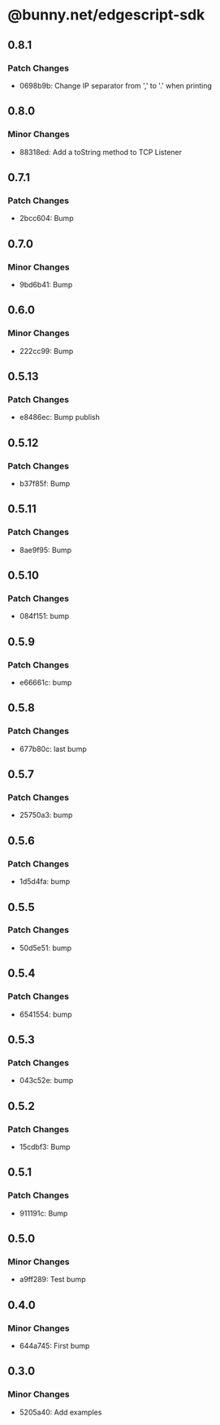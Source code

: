 # @bunny.net/edgescript-sdk

## 0.8.1

### Patch Changes

- 0698b9b: Change IP separator from ',' to '.' when printing

## 0.8.0

### Minor Changes

- 88318ed: Add a toString method to TCP Listener

## 0.7.1

### Patch Changes

- 2bcc604: Bump

## 0.7.0

### Minor Changes

- 9bd6b41: Bump

## 0.6.0

### Minor Changes

- 222cc99: Bump

## 0.5.13

### Patch Changes

- e8486ec: Bump publish

## 0.5.12

### Patch Changes

- b37f85f: Bump

## 0.5.11

### Patch Changes

- 8ae9f95: Bump

## 0.5.10

### Patch Changes

- 084f151: bump

## 0.5.9

### Patch Changes

- e66661c: bump

## 0.5.8

### Patch Changes

- 677b80c: last bump

## 0.5.7

### Patch Changes

- 25750a3: bump

## 0.5.6

### Patch Changes

- 1d5d4fa: bump

## 0.5.5

### Patch Changes

- 50d5e51: bump

## 0.5.4

### Patch Changes

- 6541554: bump

## 0.5.3

### Patch Changes

- 043c52e: bump

## 0.5.2

### Patch Changes

- 15cdbf3: Bump

## 0.5.1

### Patch Changes

- 911191c: Bump

## 0.5.0

### Minor Changes

- a9ff289: Test bump

## 0.4.0

### Minor Changes

- 644a745: First bump

## 0.3.0

### Minor Changes

- 5205a40: Add examples
